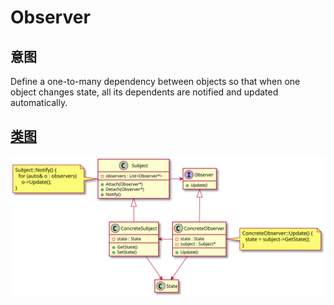 # Observer

## 意图
Define a one-to-many dependency between objects so that when one object changes state, all its dependents are notified and updated automatically.

## [类图](./Class.txt)
![](./Class.svg)
